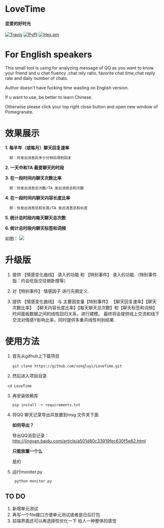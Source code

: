 # LoveTime
#### **恋爱的好时光**
[![Travis](https://img.shields.io/travis/rust-lang/rust.svg)](https://github.com/songluyi/LoveTime)
[![PyPI](https://img.shields.io/pypi/wheel/Django.svg)](https://github.com/songluyi/LoveTime)
[![Hex.pm](https://img.shields.io/hexpm/l/plug.svg)](https://github.com/songluyi/LoveTime)

# For English speakers
This small tool is using for analyzing message of QQ as you want to know your 
friend and  u chat fluency ,chat rely ratio, favorite chat time,chat reply rate
and daily number of chats. 

Author doesn't have fucking time wasting on English version.

If u want to use, be better to learn Chinese.

Otherwise please click your top right close button and open new window of Pomegranate.

# 效果展示
**1. 每半年（或每月）聊天回复速率**

      即：你发出消息后多少分钟后得到回复

**2. 一天中和TA 最爱聊天的时段**

**3. 在一段时间内聊天次数比率**

      即：你发出消息总次数/TA 发出消息总和次数

**4. 在一段时间内聊天内容长度比率**

      即：你发出消息总和长度/TA 发出消息总和长度

**5. 统计总时段内每天聊天总次数**

**6. 统计总时段内聊天标签和词频**

如图：
![](http://www.songluyi.com/wp-content/uploads/2017/08/恋爱的好时光.png)


# 升级版
1. 提供 【情感变化曲线】 录入的功能 和 【特别事件】 录入的功能.（特别事件指：约会吃饭交往俯卧撑等）

2. 对【特别事件】 情感因子 进行先期定义.

3. 提供 【情感变化曲线】 与 主要因变量【特别事件】 【聊天回复速率】【聊天次数比率】
【聊天内容长度比率】【每天聊天总次数】和【聊天标签和词频】时间面板数据之间的线性回归关系，进行建模。
最终将会提供线上交流和线下交流对情感Y影响比率，同时提供多重共线性判别结果.


# 使用方法
1. 首先从github上下载项目

   `git clone https://github.com/songluyi/LoveTime.git`
   
2. 然后进入项目目录

   `cd LoveTime`

3. 再安装依赖库

    `pip install -r requirements.txt`

4. 将QQ 聊天记录导出并放置到msg 文件夹下面

    **如何导出？**

    导出QQ消息记录：http://jingyan.baidu.com/article/a501d80c33919fec630f5e82.html

    **只能放置一个么**

    是的

5. 运行moniter.py

   ` python moniter.py`

## TO DO
1.	新增单元测试
2.  再写一个file接口方便单元测试或者是日后打包
2.  前端界面还可以再选择性优化一下 给人一种整体的感觉




    
